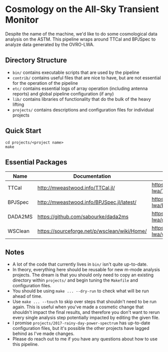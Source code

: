 # Cosmology on the All-Sky Transient Monitor

Despite the name of the machine, we'd like to do some cosmological data analysis on the ASTM.
This pipeline wraps around TTCal and BPJSpec to analyze data generated by the OVRO-LWA.

## Directory Structure

* `bin/` contains executable scripts that are used by the pipeline
* `contrib/` contains useful files that are nice to have, but are not essential for the operation of
  the pipeline
* `etc/` contains essential logs of array operation (including antenna reports) and global pipeline
  configuration (if any)
* `lib/` contains libraries of functionality that do the bulk of the heavy lifting
* `projects/` contains descriptions and configuration files for individual projects

## Quick Start

```
cd projects/<project name>
make
```

## Essential Packages

| Name    | Documentation                                | Downlaod                               |
|---------|----------------------------------------------|----------------------------------------|
| TTCal   | http://mweastwood.info/TTCal.jl/             | https://github.com/ovro-lwa/TTCal.jl   |
| BPJSpec | http://mweastwood.info/BPJSpec.jl/latest/    | https://github.com/ovro-lwa/BPJSpec.jl |
| DADA2MS | https://github.com/sabourke/dada2ms          | https://github.com/ovro-lwa/dada2ms    |
| WSClean | https://sourceforge.net/p/wsclean/wiki/Home/ | https://github.com/ovro-lwa/wsclean    |

## Notes

* A lot of the code that currently lives in `bin/` isn't quite up-to-date.
* In theory, everything here should be reusable for new m-mode analysis projects. The dream is that
  you should only need to copy an existing directory within `projects/` and begin tuning the
  `Makefile` and configuration files.
* You should be using `make ... --dry-run` to check what will be run ahead of time.
* Use `make ... --touch` to skip over steps that shouldn't need to be run again. This is useful when
  you've made a cosmetic change that shouldn't impact the final results, and therefore you don't
  want to rerun every single analysis step potentially impacted by editing the given file.
* I promise `projects/2017-rainy-day-power-spectrum` has up-to-date configuration files, but it's
  possible the other projects have lagged behind as I've made changes.
* Please do reach out to me if you have any questions about how to use this pipeline.

